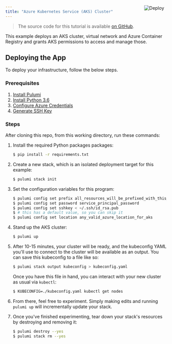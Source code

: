 ```yaml
---
title: "Azure Kubernetes Service (AKS) Cluster"
---
```


<a href="https://app.pulumi.com/new?template=https://github.com/pulumi/examples/tree/master/azure-py-aks" target="_blank">
    <img src="https://get.pulumi.com/new/button.svg" alt="Deploy" style="float: right; padding: 8px; margin-top: -65px">
</a>

> The source code for this tutorial is available [on GitHub](https://github.com/pulumi/examples/tree/master/azure-py-aks).


This example deploys an AKS cluster, virtual network and Azure Container Registry and grants AKS permissions to access and manage those.

## Deploying the App

To deploy your infrastructure, follow the below steps.

### Prerequisites

1. [Install Pulumi](https://www.pulumi.com/docs/reference/install/)
2. [Install Python 3.6](https://www.python.org/downloads/)
3. [Configure Azure Credentials](https://www.pulumi.com/docs/reference/clouds/azure/setup/)
4. [Generate SSH Key](https://git-scm.com/book/en/v2/Git-on-the-Server-Generating-Your-SSH-Public-Key)

### Steps

After cloning this repo, from this working directory, run these commands:

1. Install the required Python packages packages:

    ```bash
    $ pip install -r requirements.txt
    ```

2. Create a new stack, which is an isolated deployment target for this example:

    ```bash
    $ pulumi stack init
    ```

3. Set the configuration variables for this program:

    ```bash
    $ pulumi config set prefix all_resources_will_be_prefixed_with_this_value
    $ pulumi config set password service_principal_password
    $ pulumi config set sshkey < ~/.ssh/id_rsa.pub
    $ # this has a default value, so you can skip it
    $ pulumi config set location any_valid_azure_location_for_aks
    ```

4. Stand up the AKS cluster:

    ```bash
    $ pulumi up
    ```

5. After 10-15 minutes, your cluster will be ready, and the kubeconfig YAML you'll use to connect to the cluster will be available as an output. You can save this kubeconfig to a file like so:

    ```bash
    $ pulumi stack output kubeconfig > kubeconfig.yaml
    ```

    Once you have this file in hand, you can interact with your new cluster as usual via `kubectl`:

    ```bash
    $ KUBECONFIG=./kubeconfig.yaml kubectl get nodes
    ```
6. From there, feel free to experiment. Simply making edits and running `pulumi up` will incrementally update your stack.

7. Once you've finished experimenting, tear down your stack's resources by destroying and removing it:

    ```bash
    $ pulumi destroy --yes
    $ pulumi stack rm --yes
    ```

